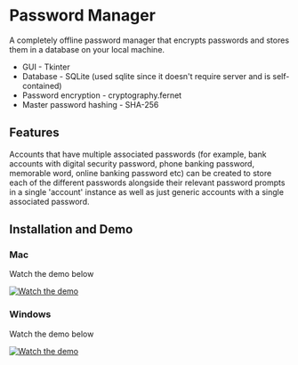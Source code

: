 
# Password Manager

A completely offline password manager that encrypts passwords and stores them in a database on your local machine.

- GUI - Tkinter
- Database - SQLite (used sqlite since it doesn't require server and is self-contained)
- Password encryption - cryptography.fernet
- Master password hashing - SHA-256



## Features

Accounts that have multiple associated passwords 
(for example, bank accounts with digital security password, phone banking password, memorable word, online banking password etc) 
can be created to store each of the different passwords alongside their relevant password prompts in a single 'account' instance 
as well as just generic accounts with a single associated password.



  
## Installation and Demo

### Mac
Watch the demo below

[![Watch the demo](https://img.youtube.com/vi/8SWrzp4BWxg/hqdefault.jpg)](https://youtu.be/8SWrzp4BWxg)


### Windows
Watch the demo below

[![Watch the demo](https://img.youtube.com/vi/LVhJAomn_P4/hqdefault.jpg)](https://youtu.be/LVhJAomn_P4)


  

